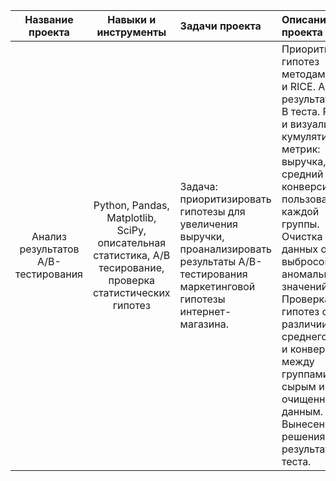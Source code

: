 | Название проекта | Навыки и инструменты | Задачи проекта | Описание проекта |
| :--------------------: | :---------------------: | :--------------------------- | :--------------------------- |
| Анализ результатов A/B-тестирования | Python, Pandas, Matplotlib, SciPy, описательная статистика, А/В тесирование, проверка статистических гипотез|Задача: приоритизировать гипотезы для увеличения выручки, проанализировать результаты A/B-тестирования маркетинговой гипотезы интернет-магазина.|Приоритизация гипотез методами ICE и RICE. Анализ результатов А/В теста. Расчет и визуализации кумулятивных метрик: выручка, средний чек и конверсия, для пользователей каждой группы. Очистка данных от выбросов и аномальных значений. Проверка гипотез о различии среднего чека и конверсии между группами по сырым и очищенным данным. Вынесение решения по результатам теста. |

